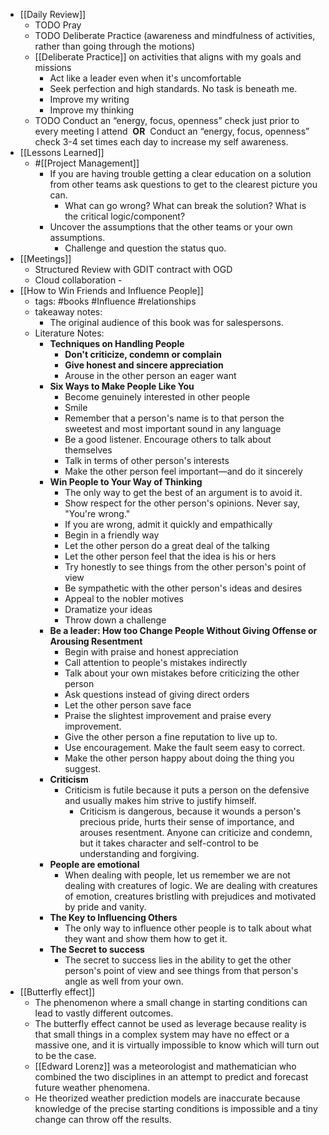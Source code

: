 - [[Daily Review]]
	- TODO Pray
	- TODO Deliberate Practice (awareness and mindfulness of activities, rather than going through the motions)
	- [[Deliberate Practice]] on activities that aligns with my goals and missions
		- Act like a leader even when it's uncomfortable
		- Seek perfection and high standards. No task is beneath me.
		- Improve my writing
		- Improve my thinking
	- TODO  Conduct an “energy, focus, openness” check just prior to every meeting I attend  **OR** 
	  Conduct an “energy, focus, openness” check 3-4 set times each day to increase my self awareness.
- [[Lessons Learned]]
	- #[[Project Management]]
		- If you are having trouble getting a clear education on a solution from other teams ask questions to get to the clearest picture you  can.
			- What can go wrong? What can break the solution? What is the critical logic/component?
		- Uncover the assumptions that the other teams or your own assumptions.
			- Challenge and question the status quo.
- [[Meetings]]
	- Structured Review with GDIT contract with OGD
	- Cloud  collaboration -
- [[How to Win Friends and Influence People]]
	- tags: #books #Influence #relationships
	- takeaway notes:
		- The original audience of this book was for salespersons.
	- Literature Notes:
		- **Techniques on Handling People**
			- **Don't criticize, condemn or complain**
			- **Give honest and sincere appreciation**
			- Arouse in the other person an eager want
		- **Six Ways to Make People Like You**
			- Become genuinely interested in other people
			- Smile
			- Remember that a person's name is to that person the sweetest and most important sound in any language
			- Be a good listener. Encourage others to talk about themselves
			- Talk in terms of other person's interests
			- Make the other person feel important—and do it sincerely
		- **Win People to Your Way of Thinking**
			- The only way to get the best of an argument is to avoid it.
			- Show respect for the other person's opinions. Never say, "You're wrong."
			- If you are wrong, admit it quickly and empathically
			- Begin in a friendly way
			- Let the other person do a great deal of the talking
			- Let the other person feel that the idea is his or hers
			- Try honestly to see things from the other person's point of view
			- Be sympathetic with the other person's ideas and desires
			- Appeal to the nobler motives
			- Dramatize your ideas
			- Throw down a challenge
		- **Be a leader: How too Change People Without Giving Offense or Arousing Resentment**
			- Begin with praise and honest appreciation
			- Call attention to people's mistakes indirectly
			- Talk about your own mistakes before criticizing the other person
			- Ask questions instead of giving direct orders
			- Let the other person save face
			- Praise the slightest improvement and praise every improvement.
			- Give the other person a fine reputation to live up to.
			- Use encouragement. Make the fault seem easy to correct.
			- Make the other person happy about doing the thing you suggest.
		- **Criticism**
			- Criticism is futile because it puts a person on the defensive and usually makes him strive to justify himself.
				- Criticism is dangerous, because it wounds a person's precious pride, hurts their sense of importance, and arouses resentment. Anyone can criticize and condemn, but it takes character and self-control to be understanding and forgiving.
		- **People are emotional**
			- When dealing with people, let us remember we are not dealing with creatures of logic. We are dealing with creatures of emotion, creatures bristling with prejudices and motivated by pride and vanity.
		- **The Key to Influencing Others**
			- The only way to influence other people is to talk about what they want and show them how to get it.
		- **The Secret to success**
			- The secret to success lies in the ability to get the other person's point of view and see things from that person's angle as well from your own.
- [[Butterfly effect]]
	- The phenomenon where a small change in starting conditions can lead to vastly different outcomes.
	- The butterfly effect cannot be used as leverage because reality is that small things in a complex system may have no effect or a massive one, and it is virtually impossible to know which will turn out to be the case.
	- [[Edward Lorenz]] was a meteorologist and mathematician who combined the two disciplines in an attempt to predict and forecast future weather phenomena.
	- He theorized weather prediction models are inaccurate because knowledge of the precise starting conditions is impossible and a tiny change can throw off the results.